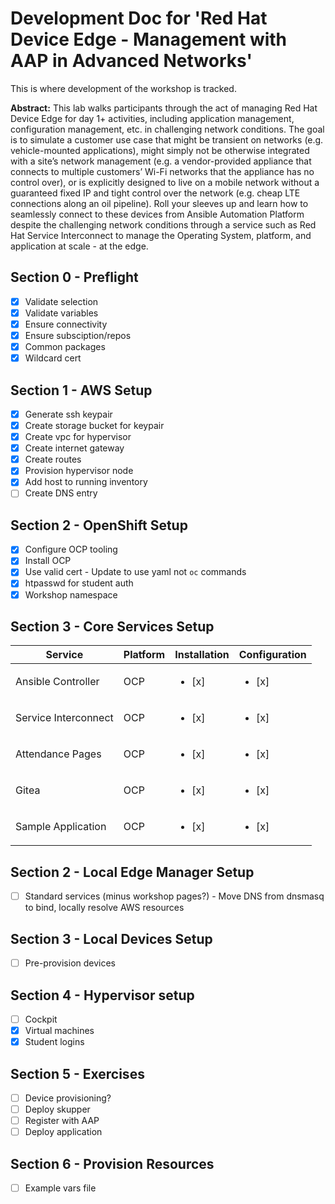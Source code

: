 # Development Doc for 'Red Hat Device Edge - Management with AAP in Advanced Networks'

This is where development of the workshop is tracked.

**Abstract:**
This lab walks participants through the act of managing Red Hat Device Edge for day 1+ activities, including application management, configuration management, etc. in challenging network conditions. The goal is to simulate a customer use case that might be transient on networks (e.g. vehicle-mounted applications), might simply not be otherwise integrated with a site’s network management (e.g. a vendor-provided appliance that connects to multiple customers’ Wi-Fi networks that the appliance has no control over), or is explicitly designed to live on a mobile network without a guaranteed fixed IP and tight control over the network (e.g. cheap LTE connections along an oil pipeline). Roll your sleeves up and learn how to seamlessly connect to these devices from Ansible Automation Platform despite the challenging network conditions through a service such as Red Hat Service Interconnect to manage the Operating System, platform, and application at scale - at the edge.

## Section 0 - Preflight
- [x] Validate selection
- [x] Validate variables
- [x] Ensure connectivity
- [x] Ensure subsciption/repos
- [x] Common packages
- [x] Wildcard cert
 
## Section 1 - AWS Setup
- [x] Generate ssh keypair
- [x] Create storage bucket for keypair
- [x] Create vpc for hypervisor
- [x] Create internet gateway
- [x] Create routes
- [x] Provision hypervisor node
- [x] Add host to running inventory
- [ ] Create DNS entry

## Section 2 - OpenShift Setup
- [x] Configure OCP tooling
- [x] Install OCP
- [x] Use valid cert
      - Update to use yaml not `oc` commands
- [x] htpasswd for student auth
- [x] Workshop namespace

## Section 3 - Core Services Setup
| Service | Platform | Installation | Configuration |
| ------- | -------- | ------------ | ------------- |
| Ansible Controller | OCP | <ul><li>[x]</li></ul> | <ul><li>[x]</li></ul> |
| Service Interconnect | OCP | <ul><li>[x]</li></ul> | <ul><li>[x]</li></ul> |
| Attendance Pages | OCP | <ul><li>[x]</li></ul> | <ul><li>[x]</li></ul> |
| Gitea | OCP | <ul><li>[x]</li></ul> | <ul><li>[x]</li></ul> |
| Sample Application | OCP | <ul><li>[x]</li></ul> | <ul><li>[x]</li></ul> |

## Section 2 - Local Edge Manager Setup
- [ ] Standard services (minus workshop pages?)
      - Move DNS from dnsmasq to bind, locally resolve AWS resources

## Section 3 - Local Devices Setup
- [ ] Pre-provision devices

## Section 4 - Hypervisor setup
- [ ] Cockpit
- [x] Virtual machines
- [x] Student logins

## Section 5 - Exercises
- [ ] Device provisioning?
- [ ] Deploy skupper
- [ ] Register with AAP
- [ ] Deploy application

## Section 6 - Provision Resources
- [ ] Example vars file
